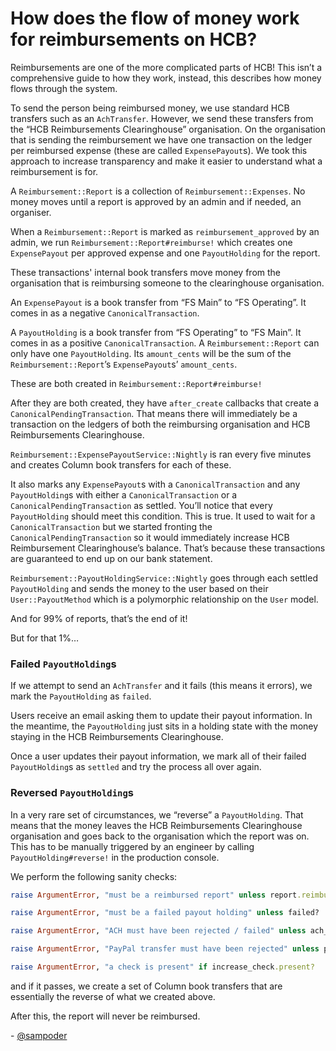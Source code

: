# How does the flow of money work for reimbursements on HCB?

Reimbursements are one of the more complicated parts of HCB! This isn’t a comprehensive guide to how they work, instead, this describes how money flows through the system. 

To send the person being reimbursed money, we use standard HCB transfers such as an `AchTransfer`. However, we send these transfers from the “HCB Reimbursements Clearinghouse” organisation. On the organisation that is sending the reimbursement we have one transaction on the ledger per reimbursed expense (these are called `ExpensePayout`s). We took this approach to increase transparency and make it easier to understand what a reimbursement is for.

A `Reimbursement::Report` is a collection of `Reimbursement::Expenses`. No money moves until a report is approved by an admin and if needed, an organiser. 

When a `Reimbursement::Report` is marked as `reimbursement_approved` by an admin, we run `Reimbursement::Report#reimburse!` which creates one `ExpensePayout` per approved expense and one `PayoutHolding` for the report.

These transactions' internal book transfers move money from the organisation that is reimbursing someone to the clearinghouse organisation.

An `ExpensePayout` is a book transfer from “FS Main” to “FS Operating”. It comes in as a negative `CanonicalTransaction`.

A `PayoutHolding` is a book transfer from “FS Operating” to “FS Main”. It comes in as a positive `CanonicalTransaction`. A `Reimbursement::Report` can only have one `PayoutHolding`. Its `amount_cents` will be the sum of the `Reimbursement::Report`’s `ExpensePayout`s’ `amount_cents`.

These are both created in `Reimbursement::Report#reimburse!` 

After they are both created, they have `after_create` callbacks that create a `CanonicalPendingTransaction`. That means there will immediately be a transaction on the ledgers of both the reimbursing organisation and HCB Reimbursements Clearinghouse.

`Reimbursement::ExpensePayoutService::Nightly` is ran every five minutes and creates Column book transfers for each of these. 

It also marks any `ExpensePayout`s with a `CanonicalTransaction` and any `PayoutHolding`s with either a `CanonicalTransaction` or a `CanonicalPendingTransaction` as settled. You’ll notice that every `PayoutHolding` should meet this condition. This is true. It used to wait for a `CanonicalTransaction` but we started fronting the `CanonicalPendingTransaction` so it would immediately increase HCB Reimbursement Clearinghouse’s balance. That’s because these transactions are guaranteed to end up on our bank statement. 

`Reimbursement::PayoutHoldingService::Nightly` goes through each settled `PayoutHolding` and sends the money to the user based on their `User::PayoutMethod` which is a polymorphic relationship on the `User` model.

And for 99% of reports, that’s the end of it!

But for that 1%…

### Failed `PayoutHolding`s

If we attempt to send an `AchTransfer` and it fails (this means it errors), we mark the `PayoutHolding` as `failed`.

Users receive an email asking them to update their payout information. In the meantime, the `PayoutHolding` just sits in a holding state with the money staying in the HCB Reimbursements Clearinghouse.

Once a user updates their payout information, we mark all of their failed `PayoutHolding`s as `settled` and try the process all over again.

### Reversed `PayoutHolding`s

In a very rare set of circumstances, we “reverse” a `PayoutHolding`. That means that the money leaves the HCB Reimbursements Clearinghouse organisation and goes back to the organisation which the report was on. This has to be manually triggered by an engineer by calling `PayoutHolding#reverse!` in the production console.

We perform the following sanity checks:

```ruby
raise ArgumentError, "must be a reimbursed report" unless report.reimbursed?

raise ArgumentError, "must be a failed payout holding" unless failed?

raise ArgumentError, "ACH must have been rejected / failed" unless ach_transfer.nil? || ach_transfer.failed? || ach_transfer.rejected?

raise ArgumentError, "PayPal transfer must have been rejected" unless paypal_transfer.nil? || paypal_transfer.rejected?

raise ArgumentError, "a check is present" if increase_check.present?
```

and if it passes, we create a set of Column book transfers that are essentially the reverse of what we created above. 

After this, the report will never be reimbursed.

\- [@sampoder](https://github.com/sampoder)
